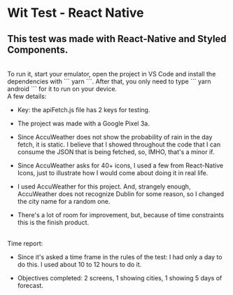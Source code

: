 # Wit Test - React Native

## This test was made with React-Native and Styled Components. 
<br>
To run it, start your emulator, open the project in VS Code and install the dependencies with ``` yarn ```.
After that, you only need to type ``` yarn android ``` for it to run on your device.

<br>
A few details:

- Key: the apiFetch.js file has 2 keys for testing.

- The project was made with a Google Pixel 3a.

- Since AccuWeather does not show the probability of rain in the day fetch, it is static. I believe that I showed throughout the code that I can consume the JSON that is being fetched, so, IMHO, that's a minor if.

- Since AccuWeather asks for 40+ icons, I used a few from React-Native Icons, just to illustrate how I would come about doing it in real life.

- I used AccuWeather for this project. And, strangely enough, AccuWeather does not recognize Dublin for some reason, so I changed the city name for a random one.

- There's a lot of room for improvement, but, because of time constraints this is the finish product. 

<br>
Time report:

- Since it's asked a time frame in the rules of the test: I had only a day to do this. I used about 10 to 12 hours to do it.

- Objectives completed: 2 screens, 1 showing cities, 1 showing 5 days of forecast.
